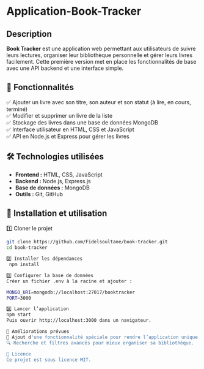 # Application-Book-Tracker

## Description  
**Book Tracker** est une application web permettant aux utilisateurs de suivre leurs lectures, organiser leur bibliothèque personnelle et gérer leurs livres facilement. Cette première version met en place les fonctionnalités de base avec une API backend et une interface simple.

## 🎯 Fonctionnalités  
✅ Ajouter un livre avec son titre, son auteur et son statut (à lire, en cours, terminé)  
✅ Modifier et supprimer un livre de la liste  
✅ Stockage des livres dans une base de données MongoDB  
✅ Interface utilisateur en HTML, CSS et JavaScript  
✅ API en Node.js et Express pour gérer les livres  

## 🛠️ Technologies utilisées  
- **Frontend :** HTML, CSS, JavaScript  
- **Backend :** Node.js, Express.js  
- **Base de données :** MongoDB  
- **Outils :** Git, GitHub  

## 🚀 Installation et utilisation  

 1️⃣  Cloner le projet  
```sh
git clone https://github.com/Fidelsoultane/book-tracker.git
cd book-tracker

2️⃣ Installer les dépendances
 npm install

3️⃣ Configurer la base de données
Créer un fichier .env à la racine et ajouter :

MONGO_URI=mongodb://localhost:27017/booktracker
PORT=3000

4️⃣ Lancer l’application
npm start
Puis ouvrir http://localhost:3000 dans un navigateur.

📌 Améliorations prévues
🚀 Ajout d'une fonctionnalité spéciale pour rendre l’application unique.
🔍 Recherche et filtres avancés pour mieux organiser sa bibliothèque.

📄 Licence
Ce projet est sous licence MIT.
